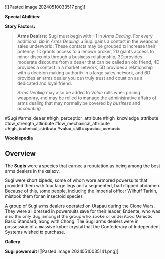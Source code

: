 ![[Pasted image 20240510033517.png]]

**Special Abilities:**

**Story Factors:**
> **Arms Dealers:** Sugi must begin with +1 in *Arms Dealing*. For every additional pip in *Arms Dealing*, a Sugi gains a contact in the weapons sales underworld. These contacts may be grouped to increase their potency: 1D grants access to a renown broker, 2D grants access to minor discounts through a business relationship, 3D provides moderate discounts from a dealer that can be called an old friend, 4D provides a contact in a market network, 5D provides a relationship with a decision making authority in a large sales network, and 6D provides an arms dealer you can truly trust and count on as a dedicated and loyal friend.
> 
> *Arms Dealing* may also be added to *Value* rolls when pricing weaponry, and may be rolled to manage the administrative affairs of arms dealing that may normally be covered by *business* and *accounting*.
 
#Sugi #arms_dealer
#high_perception_attribute #high_knowledge_attribute #low_strength_attiribute #low_mechanical_attribute #high_technical_attribute 
#value_skill #species_contacts

**Wookiepedia**
## Overview

The **Sugis** were a species that earned a reputation as being among the best arms dealers in the galaxy.

Sugi were short bipeds, some of whom wore armored powersuits that provided them with four large legs and a segmented, barb-tipped abdomen. Because of this, some people, including the Imperial officer Wilhuff Tarkin, mistook them for an insectoid species.

A group of Sugi arms dealers operated on Utapau during the Clone Wars. They were all dressed in powersuits save for their leader, Endente, who was also the only Sugi amongst the group who spoke or understood Galactic Basic Standard, along with Chong. The Sugi arms dealers were in possession of a massive kyber crystal that the Confederacy of Independent Systems wished to purchase.

**Gallery**

**Sugi powersuit**
![[Pasted image 20240510035141.png]]